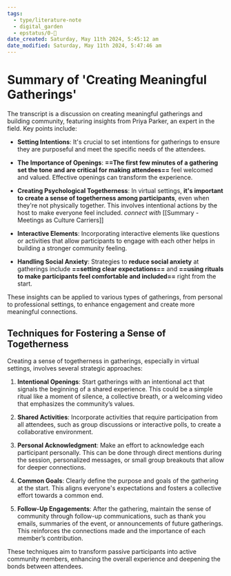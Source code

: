 ```yaml
---
tags:
  - type/literature-note
  - digital_garden
  - epstatus/0-🌰
date_created: Saturday, May 11th 2024, 5:45:12 am
date_modified: Saturday, May 11th 2024, 5:47:46 am
---
```


# Summary of 'Creating Meaningful Gatherings'

The transcript is a discussion on creating meaningful gatherings and building community, featuring insights from Priya Parker, an expert in the field. Key points include:

- **Setting Intentions**: It's crucial to set intentions for gatherings to ensure they are purposeful and meet the specific needs of the attendees.

- **The Importance of Openings**: **==The first few minutes of a gathering set the tone and are critical for making attendees==** feel welcomed and valued. Effective openings can transform the experience.

- **Creating Psychological Togetherness**: In virtual settings, **it's important to create a sense of togetherness among participants**, even when they're not physically together. This involves intentional actions by the host to make everyone feel included. *connect with* [[Summary - Meetings as Culture Carriers]]

- **Interactive Elements**: Incorporating interactive elements like questions or activities that allow participants to engage with each other helps in building a stronger community feeling.

- **Handling Social Anxiety**: Strategies to **reduce social anxiety** at gatherings include **==setting clear expectations==** and **==using rituals to make participants feel comfortable and included==** right from the start.

These insights can be applied to various types of gatherings, from personal to professional settings, to enhance engagement and create more meaningful connections.

## Techniques for Fostering a Sense of Togetherness

Creating a sense of togetherness in gatherings, especially in virtual settings, involves several strategic approaches:

1. **Intentional Openings**: Start gatherings with an intentional act that signals the beginning of a shared experience. This could be a simple ritual like a moment of silence, a collective breath, or a welcoming video that emphasizes the community’s values.

2. **Shared Activities**: Incorporate activities that require participation from all attendees, such as group discussions or interactive polls, to create a collaborative environment.

3. **Personal Acknowledgment**: Make an effort to acknowledge each participant personally. This can be done through direct mentions during the session, personalized messages, or small group breakouts that allow for deeper connections.

4. **Common Goals**: Clearly define the purpose and goals of the gathering at the start. This aligns everyone's expectations and fosters a collective effort towards a common end.

5. **Follow-Up Engagements**: After the gathering, maintain the sense of community through follow-up communications, such as thank you emails, summaries of the event, or announcements of future gatherings. This reinforces the connections made and the importance of each member’s contribution.

These techniques aim to transform passive participants into active community members, enhancing the overall experience and deepening the bonds between attendees.